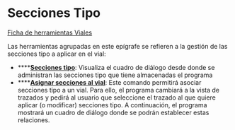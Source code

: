 # Secciones Tipo

[Ficha de herramientas Viales](./)

Las herramientas agrupadas en este epígrafe se refieren a la gestión de las secciones tipo a aplicar en el vial:

* \*\*\*\*[**Secciones tipo**](../../modulo-viales/secciones-tipo/listado-secciones-tipo.md): Visualiza el cuadro de diálogo desde donde se administran las secciones tipo que tiene almacenadas el programa
* \*\*\*\*[**Asignar secciones al vial**](../../modulo-viales/secciones-tipo/asignar-secciones-tipo-a-vial.md): Este comando permitirá asociar secciones tipo a un vial. Para ello, el programa cambiará a la vista de trazados y pedirá al usuario que seleccione el trazado al que quiere aplicar \(o modificar\) secciones tipo. A continuación, el programa mostrará un cuadro de diálogo donde se podrán establecer estas relaciones.

